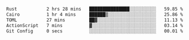 <!--START_SECTION:waka-->

```txt
Rust           2 hrs 28 mins   ███████████████░░░░░░░░░░   59.85 %
Cairo          1 hr 4 mins     ██████▒░░░░░░░░░░░░░░░░░░   25.86 %
TOML           27 mins         ██▓░░░░░░░░░░░░░░░░░░░░░░   11.13 %
ActionScript   7 mins          ▓░░░░░░░░░░░░░░░░░░░░░░░░   03.14 %
Git Config     0 secs          ░░░░░░░░░░░░░░░░░░░░░░░░░   00.01 %
```

<!--END_SECTION:waka-->